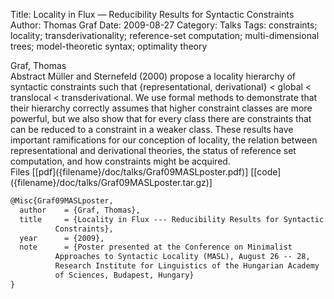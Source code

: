 Title: Locality in Flux — Reducibility Results for Syntactic Constraints
Author: Thomas Graf
Date: 2009-08-27
Category: Talks
Tags: constraints; locality; transderivationality; reference-set computation; multi-dimensional trees; model-theoretic syntax; optimality theory

<div markdown class="authors">
Graf, Thomas
</div>

<div markdown class="abstract">
<span id="abstract-title">Abstract</span>
Müller and Sternefeld (2000) propose a locality hierarchy of syntactic constraints such that {representational, derivational} < global < translocal < transderivational.
We use formal methods to demonstrate that their hierarchy correctly assumes that higher constraint classes are more powerful, but we also show that for every class there are constraints that can be reduced to a constraint in a weaker class.
These results have important ramifications for our conception of locality, the relation between representational and derivational theories, the status of reference set computation, and how constraints might be acquired.
</div>

<div markdown class="files">
<span id="files-title">Files</span>
[[pdf]({filename}/doc/talks/Graf09MASLposter.pdf)]
[[code]({filename}/doc/talks/Graf09MASLposter.tar.gz)]
</div>

~~~latex
@Misc{Graf09MASLposter,
  author	= {Graf, Thomas},
  title		= {Locality in Flux --- Reducibility Results for Syntactic
		  Constraints},
  year		= {2009},
  note		= {Poster presented at the Conference on Minimalist
		  Approaches to Syntactic Locality (MASL), August 26 -- 28,
		  Research Institute for Linguistics of the Hungarian Academy
		  of Sciences, Budapest, Hungary}
}
~~~
